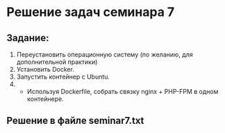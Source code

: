 # Решение задач семинара 7

## Задание:

1. Переустановить операционную систему (по желанию, для дополнительной практики)
2. Установить Docker.
3. Запустить контейнер с Ubuntu.
4. * Используя Dockerfile, собрать связку nginx + PHP-FPM в одном контейнере.

## Решение в файле seminar7.txt
